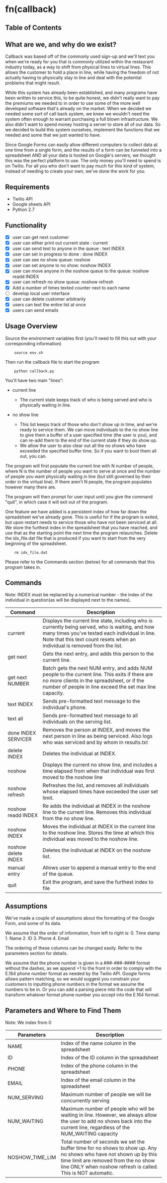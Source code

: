 # fn(callback)

## Table of Contents

## What are we, and why do we exist?

Callback was based off of the commonly used sign-up and we'll text you when we're ready for you that is commonly utilized within the restaurant industry today, as a way to shift from physical lines to virtual lines. This allows the customer to hold a place in line, while having the freedom of not actually having to physically stay in line and deal with the potential problems that might result.

While this system has already been established, and many programs have been written to service this, to be quite honest, we didn't really want to pay the premiums we needed to in order to use some of the more well developed software that's already on the market. When we decided we needed some sort of call back system, we knew we wouldn't need the system often enough to warrant purchasing a full blown infrastructure. We also didn't want to spend money hosting a server to store all of our data. So we decided to build this system ourselves, implement the functions that we needed and some that we just wanted to have.

Since Google Forms can easily allow different computers to collect data at one time from a single form, and the results of a form can be funneled into a spreadsheet AND all your data is hosted on Google's servers, we thought this was the perfect platform to use. The only money you'll need to spend is on Twilio. For all you who don't want to pay much for this kind of system, instead of needing to create your own, we've done the work for you.

## Requirements
* Twilio API
* Google sheets API
* Python 2.7

## Functionality
- [x] user can get next customer
- [x] user can either print out current state : current
- [x] user can send text to anyone in the queue : text INDEX
- [x] user can set in progress to done : done INDEX
- [x] user can see no show queue: noshow
- [x] user can set anyone to no show: noshow INDEX
- [x] user can move anyone in the noshow queue to the queue: noshow readd INDEX
- [x] user can refresh no show queue: noshow refresh
- [x] Add a number of times texted counter next to each name
- [ ] develop local user interface
- [x] user can delete customer arbitrarily
- [x] users can text the entire list at once
- [x] users can send emails

## Usage Overview

Source the environment variables first (you'll need to fill this out with your corresponding information)

```shell
    source env.sh

```

Then run the callback file to start the program
```shell
    python callback.py
```

You'll have two main "lines":

* current line
    * The current state keeps track of who is being served and who is physically waiting in line.

* no show line
    * This list keeps track of those who don't show up in time, and we're ready to service them. We can move individuals to the no show line to give them a buffer of a user specified time (the user is you), and can re-add them to the end of the current state if they do show up.
    * We allow the user to also clear out all the no shows who have exceeded the specified buffer time. So if you want to boot them all out, you can.

The program will first populate the current line with N number of people, where N is the number of people you want to serve at once and the number of people you want physically waiting in line (but still governed by their order in the virtual line). If there aren't N people, the program populates however many there are.

The program will then prompt for user input until you give the command "quit", in which case it will exit out of the program.

One feature we have added is a persistent index of how far down the spreadsheet we've already gone. This is useful for if the program is exited, but upon restart needs to service those who have not been serviced at all. We store the furthest index in the spreadsheet that you have reached, and use that as the starting point the next time the program relaunches. Delete the idx_file.dat file that is produced if you want to start from the very beginning of the spreadsheet.

```shell
    rm idx_file.dat
```

Please refer to the Commands section (below) for all commands that this program takes in.

## Commands

Note: INDEX must be replaced by a numerical number - the index of the individual in question(as will be displayed next to the names).

| Command  | Description |
| ------------- | ------------- |
| current  | Displays the current line state, including who is currently being served, who is waiting, and how many times you've texted each individual in line. Note that this text count resets when an individual is removed from the list.  |
| get next | Gets the next entry, and adds this person to the current line.  |
| get next NUMBER| Batch gets the next NUM entry, and adds NUM people to the current line. This exits if there are no more clients in the spreadsheet, or if the number of people in line exceed the set max line capacity. |
| text INDEX | Sends pre-formatted text message to the individual's phone.|
| text all | Sends pre-formatted text message to all individuals on the serving list.|
| done INDEX SERVICER | Removes the person at INDEX, and moves the next person in line as being serviced. Also logs who was serviced and by whom in results.txt|
| delete INDEX | Deletes the individual at INDEX.|
| noshow | Displays the current no show line, and includes a time elapsed from when that individual was first moved to the noshow line|
|noshow refresh | Refreshes the list, and removes all individuals whose elapsed times have exceeded the user set limit. |
| noshow readd INDEX | Re adds the individual at INDEX in the noshow line to the current line. Removes this individual from the no show line. |
| noshow INDEX | Moves the individual at INDEX in the current line to the noshow line. Stores the time at which this individual was moved to the noshow line.|
| noshow delete INDEX | Deletes the individual at INDEX on the noshow list.|
| manual entry | Allows user to append a manual entry to the end of the queue.|
| quit | Exit the program, and save the furthest index to file|
## Assumptions
We've made a couple of assumptions about the formatting of the Google Form, and some of its data.

We assume that the order of information, from left to right is:
    0. Time stamp
    1. Name
    2. ID
    3. Phone
    4. Email

The ordering of these columns can be changed easily. Refer to the parameters section for details.

We assume that the phone number is given in a ###-###-#### format without the dashes, as we append +1 to the front in order to comply with the E.164 phone number format as needed by the Twilio API. Google forms allows pattern matching, so we would suggest you constrain your customers to inputting phone numbers in the format we assume the numbers to be in. Or you can add a parsing piece into the code that will transform whatever format phone number you accept into the E.164 format.

## Parameters and Where to Find Them
Note: We index from 0

| Parameters  | Description |
| ------------- | ------------- |
| NAME  | Index of the name column in the spreadsheet  |
| ID | Index of the ID column in the spreadsheet |
| PHONE | Index of the phone column in the spreadsheet |
| EMAIL | Index of the email column in the spreadsheet |
| NUM_SERVING | Maximum number of people we will be concurrently serving|
| NUM_WAITING | Maximum number of people who will be waiting in line. However, we always allow the user to add no shows back into the current line, regardless of the NUM_WAITING capacity|
| NOSHOW_TIME_LIM | Total number of seconds we set the buffer time for no shows to show up. Any no shows who have not shown up by this time limit are removed from the no show line ONLY when noshow refresh is called. This is NOT automatic. |
